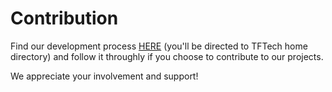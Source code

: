 # Contribution

Find our development process [HERE](https://github.com/threefoldtech/home/blob/master/contribution/development_process.md) (you'll be directed to TFTech home directory) and follow it throughly if you choose to contribute to our projects.

We appreciate your involvement and support!

